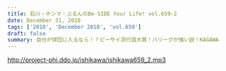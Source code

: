 ```yaml
---
title: 石川・ホンマ・ぶるんのBe-SIDE Your Life! vol.659-2
date: December 31, 2018
tags: ['2018', 'December 2018', 'vol.659']
draft: false
summary: 自分が球団に入るなら！？ビーサイ流行語大賞！パリーグが強い説！KAGAWA
---
```


http://project-phi.ddo.jp/ishikawa/ishikawa659_2.mp3